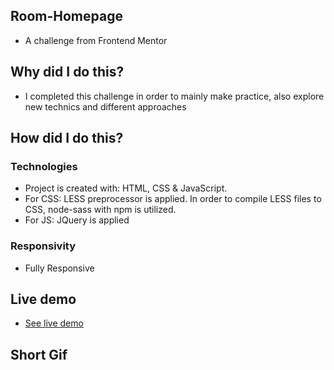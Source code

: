 ## Room-Homepage
<ul>
<li>A challenge from Frontend Mentor </li>
 </ul>
 
## Why did I do this?
<ul>
<li>I completed this challenge in order to mainly make practice, also explore new technics and different approaches</li>
</ul>
 
## How did I do this?
### Technologies
<ul>
<li>Project is created with: HTML, CSS & JavaScript.</li>
<li>For CSS: LESS preprocessor is applied. In order to compile LESS files to CSS, node-sass with npm is utilized.</li>
<li>For JS: JQuery is applied</li>
 </ul>
 
### Responsivity
<ul>
<li>Fully Responsive</li>
</ul>

## Live demo
<ul> 
<li><a href="https://room-homepage.gokseloz.vercel.app/" target="_blank">See live demo</a></li>
</ul>
  
## Short Gif






